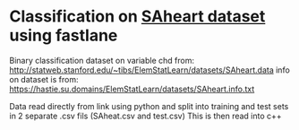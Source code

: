 # Classification on [SAheart dataset](https://hastie.su.domains/ElemStatLearn/datasets/) using fastlane
Binary classification dataset on variable chd from: http://statweb.stanford.edu/~tibs/ElemStatLearn/datasets/SAheart.data
info on dataset is from: https://hastie.su.domains/ElemStatLearn/datasets/SAheart.info.txt

Data read directly from link using python and split into training and test sets in 2 separate .csv fils (SAheat.csv and test.csv)
This is then read into c++
